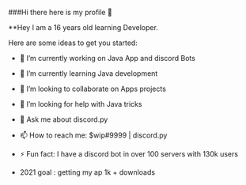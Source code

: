  ###Hi there here is my profile 👋

**Hey I am a 16 years old learning Developer.

Here are some ideas to get you started:

- 🔭 I’m currently working on Java App and discord Bots
- 🌱 I’m currently learning Java development 
- 👯 I’m looking to collaborate on Apps projects 
- 🤔 I’m looking for help with Java tricks 
- 💬 Ask me about discord.py
- 📫 How to reach me: $wip#9999 | discord.py
- ⚡ Fun fact: I have a discord bot in over 100 servers with 130k users 

- 2021 goal : getting my ap 1k + downloads 

